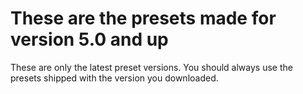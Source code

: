 # These are the presets made for version 5.0 and up

These are only the latest preset versions.
You should always use the presets shipped with the version you downloaded.
